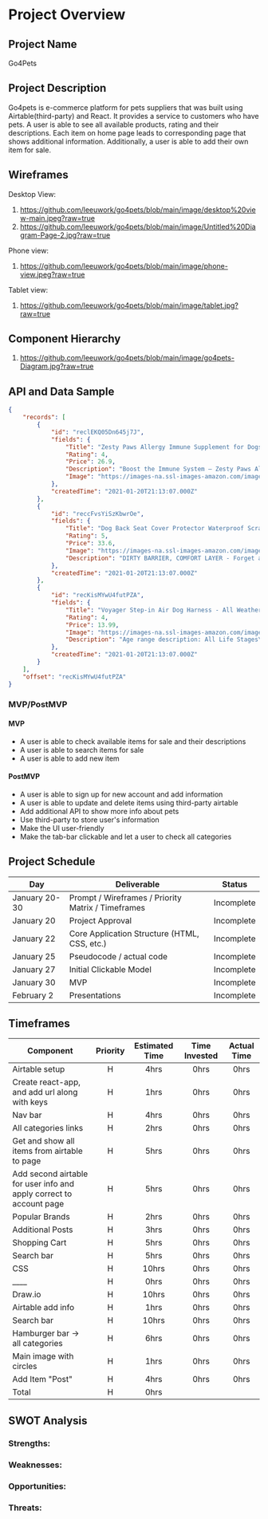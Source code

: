 # Project Overview

## Project Name

Go4Pets

## Project Description

Go4pets is e-commerce platform for pets suppliers that was built using Airtable(third-party) and React. It provides a service to customers who have pets. A user is able to see all available products, rating and their descriptions. Each item on home page leads to corresponding page that shows additional information. Additionally, a user is able to add their own item for sale.

## Wireframes

Desktop View: 
1. https://github.com/leeuwork/go4pets/blob/main/image/desktop%20view-main.jpeg?raw=true
2. https://github.com/leeuwork/go4pets/blob/main/image/Untitled%20Diagram-Page-2.jpg?raw=true

Phone view:
1. https://github.com/leeuwork/go4pets/blob/main/image/phone-view.jpeg?raw=true


Tablet view:
1. https://github.com/leeuwork/go4pets/blob/main/image/tablet.jpg?raw=true

## Component Hierarchy
1. https://github.com/leeuwork/go4pets/blob/main/image/go4pets-Diagram.jpg?raw=true

## API and Data Sample


```json
{
    "records": [
        {
            "id": "reclEKQ05Dn645j7J",
            "fields": {
                "Title": "Zesty Paws Allergy Immune Supplement for Dogs - with Omega 3",
                "Rating": 4,
                "Price": 26.9,
                "Description": "Boost the Immune System – Zesty Paws Aller-Immune Bites are grain free soft chews that support immune, histamine, and digestive health for dogs with s...",
                "Image": "https://images-na.ssl-images-amazon.com/images/I/819bgiVBleL._AC_SL1500_.jpg"
            },
            "createdTime": "2021-01-20T21:13:07.000Z"
        },
        {
            "id": "reccFvsYiSzKbwrOe",
            "fields": {
                "Title": "Dog Back Seat Cover Protector Waterproof Scratchproof Nonslip Hammock for Dogs",
                "Rating": 5,
                "Price": 33.6,
                "Image": "https://images-na.ssl-images-amazon.com/images/I/813q4c5N1vL._AC_SL1500_.jpg",
                "Description": "DIRTY BARRIER, COMFORT LAYER - Forget about those cheap dog seat covers that ruined after one time use and ruin your seats... Those days are over! Act..."
            },
            "createdTime": "2021-01-20T21:13:07.000Z"
        },
        {
            "id": "recKisMYwU4futPZA",
            "fields": {
                "Title": "Voyager Step-in Air Dog Harness - All Weather",
                "Rating": 4,
                "Price": 13.99,
                "Image": "https://images-na.ssl-images-amazon.com/images/I/81jy-V87ucL._AC_SL1500_.jpg",
                "Description": "Age range description: All Life Stages\nATTENTION: Sizing does NOT directly correspond to your pet’s breed or weight. Please MEASURE your pet and refer..."
            },
            "createdTime": "2021-01-20T21:13:07.000Z"
        }
    ],
    "offset": "recKisMYwU4futPZA"
}

```

### MVP/PostMVP

#### MVP 

- A user is able to check available items for sale and their descriptions
- A user is able to search items for sale
- A user is able to add new item

#### PostMVP  
- A user is able to sign up for new account and add information
- A user is able to update and delete items using third-party airtable
- Add additional API to show more info about pets
- Use third-party to store user's information
- Make the UI user-friendly
- Make the tab-bar clickable and let a user to check all categories

## Project Schedule

|  Day | Deliverable | Status
|---|---| ---|
|January 20-30| Prompt / Wireframes / Priority Matrix / Timeframes | Incomplete
|January 20| Project Approval | Incomplete
|January 22| Core Application Structure (HTML, CSS, etc.) | Incomplete
|January 25| Pseudocode / actual code | Incomplete
|January 27| Initial Clickable Model  | Incomplete
|January 30| MVP | Incomplete
|February 2 | Presentations | Incomplete

## Timeframes

| Component                                                           | Priority | Estimated Time | Time Invested | Actual Time |
| ------------------------------------------------------------------- | :------: | :------------: | :-----------: | :---------: |
| Airtable setup                                                      | H        | 4hrs           | 0hrs          | 0hrs        |
| Create react-app, and add url along with keys                       | H        | 1hrs           | 0hrs          | 0hrs        |
| Nav bar                                                             | H        | 4hrs           | 0hrs          | 0hrs        |
| All categories links                                                | H        | 2hrs           | 0hrs          | 0hrs        |
| Get and show all items from airtable to page                        | H        | 5hrs           | 0hrs          | 0hrs        |
| Add second airtable for user info and apply correct to account page | H        | 5hrs           | 0hrs          | 0hrs        |
| Popular Brands                                                      | H        | 2hrs           | 0hrs          | 0hrs        |
| Additional Posts                                                    | H        | 3hrs           | 0hrs          | 0hrs        |
| Shopping Cart                                                       | H        | 5hrs           | 0hrs          | 0hrs        |
| Search bar                                                          | H        | 5hrs           | 0hrs          | 0hrs        |
| CSS                                                                 | H        | 10hrs          | 0hrs          | 0hrs        |
| ____                                                                | H        | 0hrs           | 0hrs          | 0hrs        |
| Draw.io                                                             | H        | 10hrs          | 0hrs          | 0hrs        |
| Airtable add info                                                   | H        | 1hrs           | 0hrs          | 0hrs        |
| Search bar                                                          | H        | 10hrs          | 0hrs          | 0hrs        |
| Hamburger bar -> all categories                                     | H        | 6hrs           | 0hrs          | 0hrs        |
| Main image with circles                                             | H        | 1hrs           | 0hrs          | 0hrs        |
| Add Item "Post"                                                     | H        | 4hrs           | 0hrs          | 0hrs        |
| Total                                                               | H        | 0hrs           |               |             |


## SWOT Analysis

### Strengths:

### Weaknesses:

### Opportunities:

### Threats:
